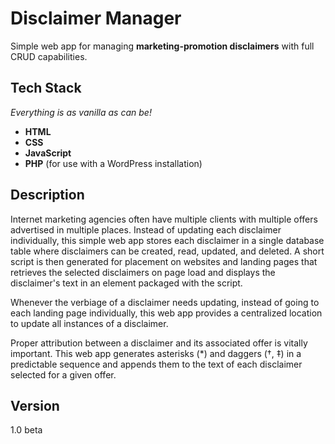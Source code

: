 # Disclaimer Manager

Simple web app for managing **marketing-promotion disclaimers** with full CRUD capabilities.

## Tech Stack

*Everything is as vanilla as can be!*

- **HTML**
- **CSS**
- **JavaScript**
- **PHP** (for use with a WordPress installation)

## Description

Internet marketing agencies often have multiple clients with multiple offers advertised in multiple places. Instead of updating each disclaimer individually, this simple web app stores each disclaimer in a single database table where disclaimers can be created, read, updated, and deleted. A short script is then generated for placement on websites and landing pages that retrieves the selected disclaimers on page load and displays the disclaimer's text in an element packaged with the script. 

Whenever the verbiage of a disclaimer needs updating, instead of going to each landing page individually, this web app provides a centralized location to update all instances of a disclaimer.

Proper attribution between a disclaimer and its associated offer is vitally important. This web app generates asterisks (*) and daggers (†, ‡) in a predictable sequence and appends them to the text of each disclaimer selected for a given offer. 

## Version

1.0 beta
